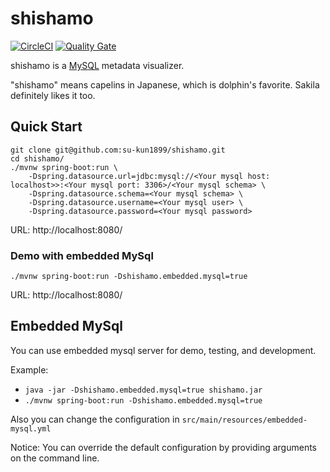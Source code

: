 # shishamo
[![CircleCI](https://circleci.com/gh/su-kun1899/shishamo/tree/master.svg?style=svg)](https://circleci.com/gh/su-kun1899/shishamo/tree/master)
[![Quality Gate](https://sonarqube.com/api/badges/gate?key=red.sukun1899:shishamo)](https://sonarqube.com/dashboard?id=red.sukun1899%3Ashishamo)

shishamo is a [MySQL](https://www.mysql.com/) metadata visualizer.

"shishamo" means capelins in Japanese, which is dolphin's favorite.
Sakila definitely likes it too.

## Quick Start

```
git clone git@github.com:su-kun1899/shishamo.git
cd shishamo/
./mvnw spring-boot:run \
    -Dspring.datasource.url=jdbc:mysql://<Your mysql host: localhost>>:<Your mysql port: 3306>/<Your mysql schema> \
    -Dspring.datasource.schema=<Your mysql schema> \
    -Dspring.datasource.username=<Your mysql user> \
    -Dspring.datasource.password=<Your mysql password>
```

URL:
http://localhost:8080/

### Demo with embedded MySql

```
./mvnw spring-boot:run -Dshishamo.embedded.mysql=true
```

URL:
http://localhost:8080/


## Embedded MySql

You can use embedded mysql server for demo, testing, and development.

Example:  
- `java -jar -Dshishamo.embedded.mysql=true shishamo.jar`
- `./mvnw spring-boot:run -Dshishamo.embedded.mysql=true`  

Also you can change the configuration in `src/main/resources/embedded-mysql.yml`  

Notice:
You can override the default configuration by providing arguments on the command line.

